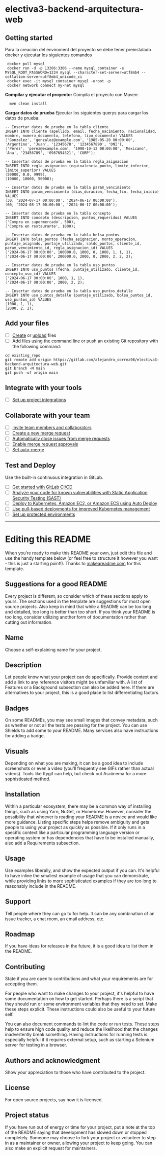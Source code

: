 # electiva3-backend-arquitectura-web



## Getting started
Para la creación del enviroment del proyecto se debe tener preinstalado docker y ejecutar los siguientes comandos

```
 docker pull mysql
 docker run -d -p 13306:3306 --name mysql_container -e MYSQL_ROOT_PASSWORD=1234 mysql --character-set-server=utf8mb4 --collation-server=utf8mb4_unicode_ci
 docker exec -it mysql_container mysql -uroot -p
 docker network connect my-net mysql
 ```

**Compilar y ejecutar el proyecto:**
Compila el proyecto con Maven:
```
  mvn clean install
```

**Cargar datos de prueba**
Ejecutar los siguientes querys para cargar los datos de prueba.
```
-- Insertar datos de prueba en la tabla cliente
INSERT INTO cliente (apellido, email, fecha_nacimiento, nacionalidad, nombre, numero_documento, telefono, tipo_documento) VALUES 
('Gonzalez', 'gonzalez@example.com', '1985-05-20 00:00:00', 'Argentino', 'Juan', '12345678', '1234567890', 'DNI'),
('Perez', 'perez@example.com', '1990-10-12 00:00:00', 'Mexicano', 'Ana', '23456789', '0987654321', 'CURP');

-- Insertar datos de prueba en la tabla regla_asignacion
INSERT INTO regla_asignacion (equivalencia_punto, limite_inferior, limite_superior) VALUES 
(50000, 0.0, 9999),
(10000, 10000, 50000);

-- Insertar datos de prueba en la tabla param_vencimiento
INSERT INTO param_vencimiento (dias_duracion, fecha_fin, fecha_inicio) VALUES 
(30, '2024-07-17 00:00:00', '2024-06-17 00:00:00'),
(60, '2024-08-17 00:00:00', '2024-06-17 00:00:00');

-- Insertar datos de prueba en la tabla concepto
INSERT INTO concepto (descripcion, puntos_requeridos) VALUES 
('Compra en supermercado', 500),
('Compra en restaurante', 1000);

-- Insertar datos de prueba en la tabla bolsa_puntos
INSERT INTO bolsa_puntos (fecha_asignacion, monto_operacion, puntaje_asignado, puntaje_utilizado, saldo_puntos, cliente_id, param_vencimiento_id, regla_asignacion_id) VALUES 
('2024-06-17 00:00:00', 100000.0, 1000, 0, 1000, 1, 1, 1),
('2024-06-17 00:00:00', 200000.0, 2000, 0, 2000, 2, 2, 2);

-- Insertar datos de prueba en la tabla uso_puntos
INSERT INTO uso_puntos (fecha, puntaje_utilizado, cliente_id, concepto_uso_id) VALUES 
('2024-06-17 00:00:00', 1000, 1, 1),
('2024-06-17 00:00:00', 2000, 2, 2);

-- Insertar datos de prueba en la tabla uso_puntos_detalle
INSERT INTO uso_puntos_detalle (puntaje_utilizado, bolsa_puntos_id, uso_puntos_id) VALUES 
(1000, 1, 1),
(2000, 2, 2);
```

## Add your files

- [ ] [Create](https://docs.gitlab.com/ee/user/project/repository/web_editor.html#create-a-file) or [upload](https://docs.gitlab.com/ee/user/project/repository/web_editor.html#upload-a-file) files
- [ ] [Add files using the command line](https://docs.gitlab.com/ee/gitlab-basics/add-file.html#add-a-file-using-the-command-line) or push an existing Git repository with the following command:

```
cd existing_repo
git remote add origin https://gitlab.com/alejandro_correa98/electiva3-backend-arquitectura-web.git
git branch -M main
git push -uf origin main
```

## Integrate with your tools

- [ ] [Set up project integrations](https://gitlab.com/alejandro_correa98/electiva3-backend-arquitectura-web/-/settings/integrations)

## Collaborate with your team

- [ ] [Invite team members and collaborators](https://docs.gitlab.com/ee/user/project/members/)
- [ ] [Create a new merge request](https://docs.gitlab.com/ee/user/project/merge_requests/creating_merge_requests.html)
- [ ] [Automatically close issues from merge requests](https://docs.gitlab.com/ee/user/project/issues/managing_issues.html#closing-issues-automatically)
- [ ] [Enable merge request approvals](https://docs.gitlab.com/ee/user/project/merge_requests/approvals/)
- [ ] [Set auto-merge](https://docs.gitlab.com/ee/user/project/merge_requests/merge_when_pipeline_succeeds.html)

## Test and Deploy

Use the built-in continuous integration in GitLab.

- [ ] [Get started with GitLab CI/CD](https://docs.gitlab.com/ee/ci/quick_start/index.html)
- [ ] [Analyze your code for known vulnerabilities with Static Application Security Testing (SAST)](https://docs.gitlab.com/ee/user/application_security/sast/)
- [ ] [Deploy to Kubernetes, Amazon EC2, or Amazon ECS using Auto Deploy](https://docs.gitlab.com/ee/topics/autodevops/requirements.html)
- [ ] [Use pull-based deployments for improved Kubernetes management](https://docs.gitlab.com/ee/user/clusters/agent/)
- [ ] [Set up protected environments](https://docs.gitlab.com/ee/ci/environments/protected_environments.html)

***

# Editing this README

When you're ready to make this README your own, just edit this file and use the handy template below (or feel free to structure it however you want - this is just a starting point!). Thanks to [makeareadme.com](https://www.makeareadme.com/) for this template.

## Suggestions for a good README

Every project is different, so consider which of these sections apply to yours. The sections used in the template are suggestions for most open source projects. Also keep in mind that while a README can be too long and detailed, too long is better than too short. If you think your README is too long, consider utilizing another form of documentation rather than cutting out information.

## Name
Choose a self-explaining name for your project.

## Description
Let people know what your project can do specifically. Provide context and add a link to any reference visitors might be unfamiliar with. A list of Features or a Background subsection can also be added here. If there are alternatives to your project, this is a good place to list differentiating factors.

## Badges
On some READMEs, you may see small images that convey metadata, such as whether or not all the tests are passing for the project. You can use Shields to add some to your README. Many services also have instructions for adding a badge.

## Visuals
Depending on what you are making, it can be a good idea to include screenshots or even a video (you'll frequently see GIFs rather than actual videos). Tools like ttygif can help, but check out Asciinema for a more sophisticated method.

## Installation
Within a particular ecosystem, there may be a common way of installing things, such as using Yarn, NuGet, or Homebrew. However, consider the possibility that whoever is reading your README is a novice and would like more guidance. Listing specific steps helps remove ambiguity and gets people to using your project as quickly as possible. If it only runs in a specific context like a particular programming language version or operating system or has dependencies that have to be installed manually, also add a Requirements subsection.

## Usage
Use examples liberally, and show the expected output if you can. It's helpful to have inline the smallest example of usage that you can demonstrate, while providing links to more sophisticated examples if they are too long to reasonably include in the README.

## Support
Tell people where they can go to for help. It can be any combination of an issue tracker, a chat room, an email address, etc.

## Roadmap
If you have ideas for releases in the future, it is a good idea to list them in the README.

## Contributing
State if you are open to contributions and what your requirements are for accepting them.

For people who want to make changes to your project, it's helpful to have some documentation on how to get started. Perhaps there is a script that they should run or some environment variables that they need to set. Make these steps explicit. These instructions could also be useful to your future self.

You can also document commands to lint the code or run tests. These steps help to ensure high code quality and reduce the likelihood that the changes inadvertently break something. Having instructions for running tests is especially helpful if it requires external setup, such as starting a Selenium server for testing in a browser.

## Authors and acknowledgment
Show your appreciation to those who have contributed to the project.

## License
For open source projects, say how it is licensed.

## Project status
If you have run out of energy or time for your project, put a note at the top of the README saying that development has slowed down or stopped completely. Someone may choose to fork your project or volunteer to step in as a maintainer or owner, allowing your project to keep going. You can also make an explicit request for maintainers.
